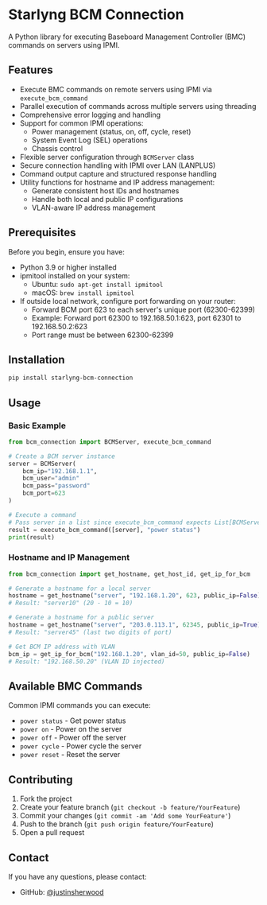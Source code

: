 # Starlyng BCM Connection

A Python library for executing Baseboard Management Controller (BMC) commands on servers using IPMI.

## Features

- Execute BMC commands on remote servers using IPMI via `execute_bcm_command`
- Parallel execution of commands across multiple servers using threading
- Comprehensive error logging and handling
- Support for common IPMI operations:
  - Power management (status, on, off, cycle, reset)
  - System Event Log (SEL) operations
  - Chassis control
- Flexible server configuration through `BCMServer` class
- Secure connection handling with IPMI over LAN (LANPLUS)
- Command output capture and structured response handling
- Utility functions for hostname and IP address management:
  - Generate consistent host IDs and hostnames
  - Handle both local and public IP configurations
  - VLAN-aware IP address management

## Prerequisites

Before you begin, ensure you have:
* Python 3.9 or higher installed
* ipmitool installed on your system:
  * Ubuntu: `sudo apt-get install ipmitool`
  * macOS: `brew install ipmitool`
* If outside local network, configure port forwarding on your router:
  * Forward BCM port 623 to each server's unique port (62300-62399)
  * Example: Forward port 62300 to 192.168.50.1:623, port 62301 to 192.168.50.2:623
  * Port range must be between 62300-62399

## Installation

```bash
pip install starlyng-bcm-connection
```

## Usage

### Basic Example

```python
from bcm_connection import BCMServer, execute_bcm_command

# Create a BCM server instance
server = BCMServer(
    bcm_ip="192.168.1.1",
    bcm_user="admin"
    bcm_pass="password"
    bcm_port=623
)

# Execute a command
# Pass server in a list since execute_bcm_command expects List[BCMServer]
result = execute_bcm_command([server], "power status")
print(result)
```

### Hostname and IP Management

```python
from bcm_connection import get_hostname, get_host_id, get_ip_for_bcm

# Generate a hostname for a local server
hostname = get_hostname("server", "192.168.1.20", 623, public_ip=False)
# Result: "server10" (20 - 10 = 10)

# Generate a hostname for a public server
hostname = get_hostname("server", "203.0.113.1", 62345, public_ip=True)
# Result: "server45" (last two digits of port)

# Get BCM IP address with VLAN
bcm_ip = get_ip_for_bcm("192.168.1.20", vlan_id=50, public_ip=False)
# Result: "192.168.50.20" (VLAN ID injected)
```

## Available BMC Commands

Common IPMI commands you can execute:
- `power status` - Get power status
- `power on` - Power on the server
- `power off` - Power off the server
- `power cycle` - Power cycle the server
- `power reset` - Reset the server

## Contributing

1. Fork the project
2. Create your feature branch (`git checkout -b feature/YourFeature`)
3. Commit your changes (`git commit -am 'Add some YourFeature'`)
4. Push to the branch (`git push origin feature/YourFeature`)
5. Open a pull request

## Contact

If you have any questions, please contact:

- GitHub: [@justinsherwood](https://github.com/justinsherwood)